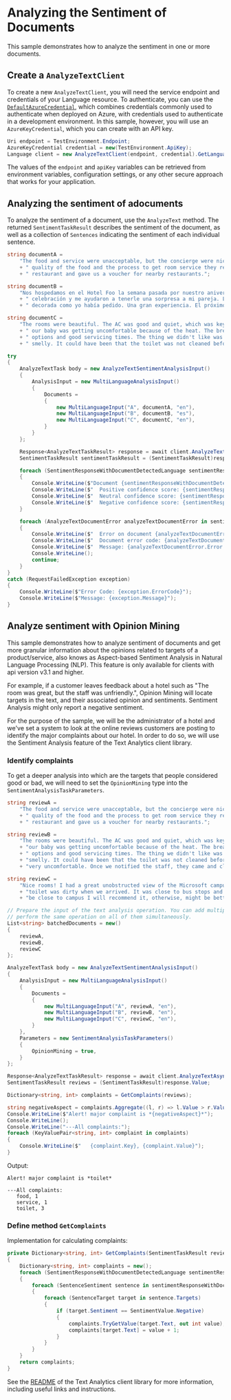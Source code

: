 # Analyzing the Sentiment of Documents

This sample demonstrates how to analyze the sentiment in one or more documents.

## Create a `AnalyzeTextClient`

To create a new `AnalyzeTextClient`, you will need the service endpoint and credentials of your Language resource. To authenticate, you can use the [`DefaultAzureCredential`][DefaultAzureCredential], which combines credentials commonly used to authenticate when deployed on Azure, with credentials used to authenticate in a development environment. In this sample, however, you will use an `AzureKeyCredential`, which you can create with an API key.

```C# Snippet:CreateAnalyzeTextClient
Uri endpoint = TestEnvironment.Endpoint;
AzureKeyCredential credential = new(TestEnvironment.ApiKey);
Language client = new AnalyzeTextClient(endpoint, credential).GetLanguageClient(apiVersion: "2023-04-01");
```

The values of the `endpoint` and `apiKey` variables can be retrieved from environment variables, configuration settings, or any other secure approach that works for your application.

## Analyzing the sentiment of adocuments

To analyze the sentiment of a document, use the `AnalyzeText` method.  The returned `SentimentTaskResult` describes the sentiment of the document, as well as a collection of `Sentences` indicating the sentiment of each individual sentence.

```C# Snippet:Sample2_AnalyzeTextAsync_Sentiment
string documentA =
    "The food and service were unacceptable, but the concierge were nice. After talking to them about the"
    + " quality of the food and the process to get room service they refunded the money we spent at the"
    + " restaurant and gave us a voucher for nearby restaurants.";

string documentB =
    "Nos hospedamos en el Hotel Foo la semana pasada por nuestro aniversario. La gerencia sabía de nuestra"
    + " celebración y me ayudaron a tenerle una sorpresa a mi pareja. La habitación estaba limpia y"
    + " decorada como yo había pedido. Una gran experiencia. El próximo año volveremos.";

string documentC =
    "The rooms were beautiful. The AC was good and quiet, which was key for us as outside it was 100F and"
    + " our baby was getting uncomfortable because of the heat. The breakfast was good too with good"
    + " options and good servicing times. The thing we didn't like was that the toilet in our bathroom was"
    + " smelly. It could have been that the toilet was not cleaned before we arrived.";

try
{
    AnalyzeTextTask body = new AnalyzeTextSentimentAnalysisInput()
    {
        AnalysisInput = new MultiLanguageAnalysisInput()
        {
            Documents =
            {
                new MultiLanguageInput("A", documentA, "en"),
                new MultiLanguageInput("B", documentB, "es"),
                new MultiLanguageInput("C", documentC, "en"),
            }
        }
    };

    Response<AnalyzeTextTaskResult> response = await client.AnalyzeTextAsync(body);
    SentimentTaskResult sentimentTaskResult = (SentimentTaskResult)response.Value;

    foreach (SentimentResponseWithDocumentDetectedLanguage sentimentResponseWithDocumentDetectedLanguage in sentimentTaskResult.Results.Documents)
    {
        Console.WriteLine($"Document {sentimentResponseWithDocumentDetectedLanguage.Id} sentiment is {sentimentResponseWithDocumentDetectedLanguage.Sentiment} with: ");
        Console.WriteLine($"  Positive confidence score: {sentimentResponseWithDocumentDetectedLanguage.ConfidenceScores.Positive}");
        Console.WriteLine($"  Neutral confidence score: {sentimentResponseWithDocumentDetectedLanguage.ConfidenceScores.Neutral}");
        Console.WriteLine($"  Negative confidence score: {sentimentResponseWithDocumentDetectedLanguage.ConfidenceScores.Negative}");
    }

    foreach (AnalyzeTextDocumentError analyzeTextDocumentError in sentimentTaskResult.Results.Errors)
    {
        Console.WriteLine($"  Error on document {analyzeTextDocumentError.Id}!");
        Console.WriteLine($"  Document error code: {analyzeTextDocumentError.Error.Code}");
        Console.WriteLine($"  Message: {analyzeTextDocumentError.Error.Message}");
        Console.WriteLine();
        continue;
    }
}
catch (RequestFailedException exception)
{
    Console.WriteLine($"Error Code: {exception.ErrorCode}");
    Console.WriteLine($"Message: {exception.Message}");
}
```

## Analyze sentiment with Opinion Mining

This sample demonstrates how to analyze sentiment of documents and get more granular information about the opinions related to targets of a product/service, also knows as Aspect-based Sentiment Analysis in Natural Language Processing (NLP). This feature is only available for clients with api version v3.1 and higher.

For example, if a customer leaves feedback about a hotel such as "The room was great, but the staff was unfriendly.", Opinion Mining will locate targets in the text, and their associated opinion and sentiments. Sentiment Analysis might only report a negative sentiment.

For the purpose of the sample, we will be the administrator of a hotel and we've set a system to look at the online reviews customers are posting to identify the major complaints about our hotel.
In order to do so, we will use the Sentiment Analysis feature of the Text Analytics client library.

### Identify complaints

To get a deeper analysis into which are the targets that people considered good or bad, we will need to set the `OpinionMining` type into the `SentimentAnalysisTaskParameters`.

```C# Snippet:Sample2_AnalyzeSentimentWithOpinionMining
string reviewA =
    "The food and service were unacceptable, but the concierge were nice. After talking to them about the"
    + " quality of the food and the process to get room service they refunded the money we spent at the"
    + " restaurant and gave us a voucher for nearby restaurants.";

string reviewB =
    "The rooms were beautiful. The AC was good and quiet, which was key for us as outside it was 100F and"
    + "our baby was getting uncomfortable because of the heat. The breakfast was good too with good"
    + " options and good servicing times. The thing we didn't like was that the toilet in our bathroom was"
    + "smelly. It could have been that the toilet was not cleaned before we arrived. Either way it was"
    + "very uncomfortable. Once we notified the staff, they came and cleaned it and left candles.";

string reviewC =
    "Nice rooms! I had a great unobstructed view of the Microsoft campus but bathrooms were old and the"
    + "toilet was dirty when we arrived. It was close to bus stops and groceries stores. If you want to"
    + "be close to campus I will recommend it, otherwise, might be better to stay in a cleaner one.";

// Prepare the input of the text analysis operation. You can add multiple documents to this list and
// perform the same operation on all of them simultaneously.
List<string> batchedDocuments = new()
{
    reviewA,
    reviewB,
    reviewC
};

AnalyzeTextTask body = new AnalyzeTextSentimentAnalysisInput()
{
    AnalysisInput = new MultiLanguageAnalysisInput()
    {
        Documents =
        {
            new MultiLanguageInput("A", reviewA, "en"),
            new MultiLanguageInput("B", reviewB, "en"),
            new MultiLanguageInput("C", reviewC, "en"),
        }
    },
    Parameters = new SentimentAnalysisTaskParameters()
    {
        OpinionMining = true,
    }
};

Response<AnalyzeTextTaskResult> response = await client.AnalyzeTextAsync(body);
SentimentTaskResult reviews = (SentimentTaskResult)response.Value;

Dictionary<string, int> complaints = GetComplaints(reviews);

string negativeAspect = complaints.Aggregate((l, r) => l.Value > r.Value ? l : r).Key;
Console.WriteLine($"Alert! major complaint is *{negativeAspect}*");
Console.WriteLine();
Console.WriteLine("---All complaints:");
foreach (KeyValuePair<string, int> complaint in complaints)
{
    Console.WriteLine($"   {complaint.Key}, {complaint.Value}");
}
```

Output:

```text
Alert! major complaint is *toilet*

---All complaints:
   food, 1
   service, 1
   toilet, 3
```

### Define method `GetComplaints`

Implementation for calculating complaints:

```C# Snippet:Sample2_AnalyzeSentimentWithOpinionMining_GetComplaints
private Dictionary<string, int> GetComplaints(SentimentTaskResult reviews)
{
    Dictionary<string, int> complaints = new();
    foreach (SentimentResponseWithDocumentDetectedLanguage sentimentResponseWithDocumentDetectedLanguage in reviews.Results.Documents)
    {
        foreach (SentenceSentiment sentence in sentimentResponseWithDocumentDetectedLanguage.Sentences)
        {
            foreach (SentenceTarget target in sentence.Targets)
            {
                if (target.Sentiment == SentimentValue.Negative)
                {
                    complaints.TryGetValue(target.Text, out int value);
                    complaints[target.Text] = value + 1;
                }
            }
        }
    }
    return complaints;
}
```

See the [README] of the Text Analytics client library for more information, including useful links and instructions.

[DefaultAzureCredential]: https://github.com/Azure/azure-sdk-for-net/blob/main/sdk/identity/Azure.Identity/README.md
[README]: https://github.com/quentinRobinson/azure-sdk-for-net/blob/qrobinson/analyze-text-sdk/sdk/cognitivelanguage/Azure.AI.Language.TextAnalytics/samples/README.md
